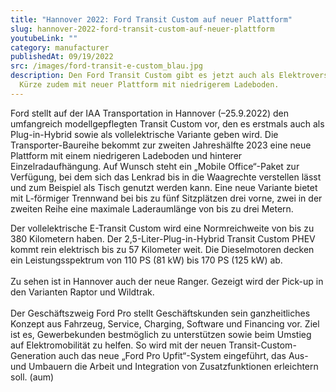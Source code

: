 ```yaml
---
title: "Hannover 2022: Ford Transit Custom auf neuer Plattform"
slug: hannover-2022-ford-transit-custom-auf-neuer-plattform
youtubeLink: ""
category: manufacturer
publishedAt: 09/19/2022
src: /images/ford-transit-e-custom_blau.jpg
description: D﻿en Ford Transit Custom gibt es jetzt auch als Elektroversion, in
  Kürze zudem mit neuer Plattform mit niedrigerem Ladeboden.
---
```

Ford stellt auf der IAA Transportation in Hannover (–25.9.2022) den umfangreich modellgepflegten Transit Custom vor, den es erstmals auch als Plug-in-Hybrid sowie als vollelektrische Variante geben wird. Die Transporter-Baureihe bekommt zur zweiten Jahreshälfte 2023 eine neue Plattform mit einem niedrigeren Ladeboden und hinterer Einzelradaufhängung. Auf Wunsch steht ein „Mobile Office“-Paket zur Verfügung, bei dem sich das Lenkrad bis in die Waagrechte verstellen lässt und zum Beispiel als Tisch genutzt werden kann. Eine neue Variante bietet mit L-förmiger Trennwand bei bis zu fünf Sitzplätzen drei vorne, zwei in der zweiten Reihe eine maximale Laderaumlänge von bis zu drei Metern.

Der vollelektrische E-Transit Custom wird eine Normreichweite von bis zu 380 Kilometern haben. Der 2,5-Liter-Plug-in-Hybrid Transit Custom PHEV kommt rein elektrisch bis zu 57 Kilometer weit. Die Dieselmotoren decken ein Leistungsspektrum von 110 PS (81 kW) bis 170 PS (125 kW) ab.\
\
Zu sehen ist in Hannover auch der neue Ranger. Gezeigt wird der Pick-up in den Varianten Raptor und Wildtrak.\
\
Der Geschäftszweig Ford Pro stellt Geschäftskunden sein ganzheitliches Konzept aus Fahrzeug, Service, Charging, Software und Financing vor. Ziel ist es, Gewerbekunden bestmöglich zu unterstützen sowie beim Umstieg auf Elektromobilität zu helfen. So wird mit der neuen Transit-Custom-Generation auch das neue „Ford Pro Upfit“-System eingeführt, das Aus- und Umbauern die Arbeit und Integration von Zusatzfunktionen erleichtern soll. (aum)